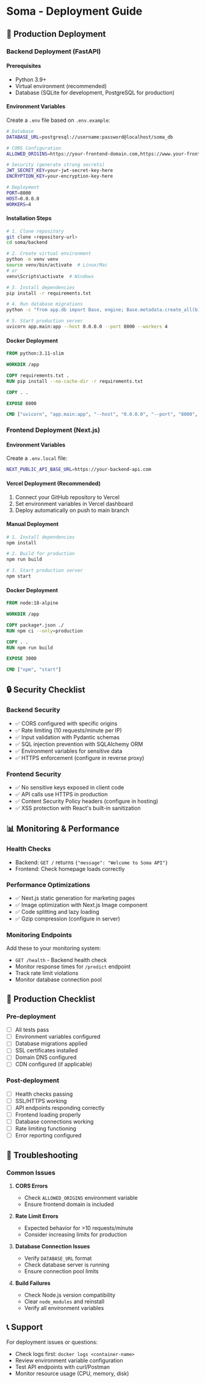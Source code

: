 # Soma - Deployment Guide

## 🚀 Production Deployment

### Backend Deployment (FastAPI)

#### Prerequisites
- Python 3.9+
- Virtual environment (recommended)
- Database (SQLite for development, PostgreSQL for production)

#### Environment Variables
Create a `.env` file based on `.env.example`:

```bash
# Database
DATABASE_URL=postgresql://username:password@localhost/soma_db

# CORS Configuration
ALLOWED_ORIGINS=https://your-frontend-domain.com,https://www.your-frontend-domain.com

# Security (generate strong secrets)
JWT_SECRET_KEY=your-jwt-secret-key-here
ENCRYPTION_KEY=your-encryption-key-here

# Deployment
PORT=8000
HOST=0.0.0.0
WORKERS=4
```

#### Installation Steps
```bash
# 1. Clone repository
git clone <repository-url>
cd soma/backend

# 2. Create virtual environment
python -m venv venv
source venv/bin/activate  # Linux/Mac
# or
venv\Scripts\activate  # Windows

# 3. Install dependencies
pip install -r requirements.txt

# 4. Run database migrations
python -c "from app.db import Base, engine; Base.metadata.create_all(bind=engine)"

# 5. Start production server
uvicorn app.main:app --host 0.0.0.0 --port 8000 --workers 4
```

#### Docker Deployment
```dockerfile
FROM python:3.11-slim

WORKDIR /app

COPY requirements.txt .
RUN pip install --no-cache-dir -r requirements.txt

COPY . .

EXPOSE 8000

CMD ["uvicorn", "app.main:app", "--host", "0.0.0.0", "--port", "8000", "--workers", "4"]
```

### Frontend Deployment (Next.js)

#### Environment Variables
Create a `.env.local` file:

```bash
NEXT_PUBLIC_API_BASE_URL=https://your-backend-api.com
```

#### Vercel Deployment (Recommended)
1. Connect your GitHub repository to Vercel
2. Set environment variables in Vercel dashboard
3. Deploy automatically on push to main branch

#### Manual Deployment
```bash
# 1. Install dependencies
npm install

# 2. Build for production
npm run build

# 3. Start production server
npm start
```

#### Docker Deployment
```dockerfile
FROM node:18-alpine

WORKDIR /app

COPY package*.json ./
RUN npm ci --only=production

COPY . .
RUN npm run build

EXPOSE 3000

CMD ["npm", "start"]
```

## 🔒 Security Checklist

### Backend Security
- ✅ CORS configured with specific origins
- ✅ Rate limiting (10 requests/minute per IP)
- ✅ Input validation with Pydantic schemas
- ✅ SQL injection prevention with SQLAlchemy ORM
- ✅ Environment variables for sensitive data
- ✅ HTTPS enforcement (configure in reverse proxy)

### Frontend Security
- ✅ No sensitive keys exposed in client code
- ✅ API calls use HTTPS in production
- ✅ Content Security Policy headers (configure in hosting)
- ✅ XSS protection with React's built-in sanitization

## 📊 Monitoring & Performance

### Health Checks
- Backend: `GET /` returns `{"message": "Welcome to Soma API"}`
- Frontend: Check homepage loads correctly

### Performance Optimizations
- ✅ Next.js static generation for marketing pages
- ✅ Image optimization with Next.js Image component
- ✅ Code splitting and lazy loading
- ✅ Gzip compression (configure in server)

### Monitoring Endpoints
Add these to your monitoring system:
- `GET /health` - Backend health check
- Monitor response times for `/predict` endpoint
- Track rate limit violations
- Monitor database connection pool

## 🚨 Production Checklist

### Pre-deployment
- [ ] All tests pass
- [ ] Environment variables configured
- [ ] Database migrations applied
- [ ] SSL certificates installed
- [ ] Domain DNS configured
- [ ] CDN configured (if applicable)

### Post-deployment
- [ ] Health checks passing
- [ ] SSL/HTTPS working
- [ ] API endpoints responding correctly
- [ ] Frontend loading properly
- [ ] Database connections working
- [ ] Rate limiting functioning
- [ ] Error reporting configured

## 🔧 Troubleshooting

### Common Issues

1. **CORS Errors**
   - Check `ALLOWED_ORIGINS` environment variable
   - Ensure frontend domain is included

2. **Rate Limit Errors**
   - Expected behavior for >10 requests/minute
   - Consider increasing limits for production

3. **Database Connection Issues**
   - Verify `DATABASE_URL` format
   - Check database server is running
   - Ensure connection pool limits

4. **Build Failures**
   - Check Node.js version compatibility
   - Clear `node_modules` and reinstall
   - Verify all environment variables

## 📞 Support

For deployment issues or questions:
- Check logs first: `docker logs <container-name>`
- Review environment variable configuration
- Test API endpoints with curl/Postman
- Monitor resource usage (CPU, memory, disk)